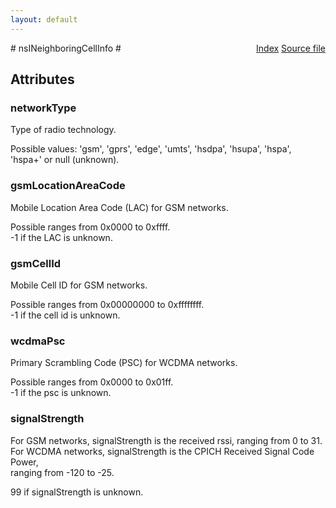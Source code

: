 ```yaml
---
layout: default
---
```

<div class='links' style='float:right'><a href="../index.html">Index</a>
<a href="http://dxr.mozilla.org/mozilla-central/source/dom/mobileconnection/interfaces/nsINeighboringCellInfo.idl">Source file</a>
</div>
# nsINeighboringCellInfo #

## Attributes ##

### networkType ###
  
Type of radio technology.  
  
Possible values: 'gsm', 'gprs', 'edge', 'umts', 'hsdpa', 'hsupa', 'hspa',  
                 'hspa+' or null (unknown).  
  

### gsmLocationAreaCode ###
  
Mobile Location Area Code (LAC) for GSM networks.  
  
Possible ranges from 0x0000 to 0xffff.  
-1 if the LAC is unknown.  
  

### gsmCellId ###
  
Mobile Cell ID for GSM networks.  
  
Possible ranges from 0x00000000 to 0xffffffff.  
-1 if the cell id is unknown.  
  

### wcdmaPsc ###
  
Primary Scrambling Code (PSC) for WCDMA networks.  
  
Possible ranges from 0x0000 to 0x01ff.  
-1 if the psc is unknown.  
  

### signalStrength ###
  
For GSM networks, signalStrength is the received rssi, ranging from 0 to 31.  
For WCDMA networks, signalStrength is the CPICH Received Signal Code Power,  
ranging from -120 to -25.  
  
99 if signalStrength is unknown.  
  
